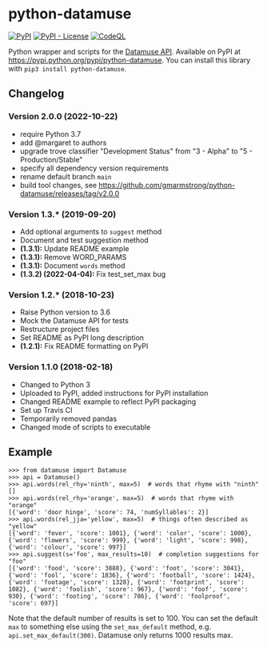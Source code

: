 # python-datamuse

[![PyPI](https://img.shields.io/pypi/v/python-datamuse)](https://pypi.org/project/python-datamuse/)
[![PyPI - License](https://img.shields.io/pypi/l/python-datamuse)](https://github.com/gmarmstrong/python-datamuse/blob/main/LICENSE)
[![CodeQL](https://github.com/gmarmstrong/python-datamuse/actions/workflows/codeql-analysis.yml/badge.svg?branch=main)](https://github.com/gmarmstrong/python-datamuse/actions/workflows/codeql-analysis.yml)

Python wrapper and scripts for the [Datamuse API](http://datamuse.com/api/).
Available on PyPI at <https://pypi.python.org/pypi/python-datamuse>. You can
install this library with `pip3 install python-datamuse`.

## Changelog

### Version 2.0.0 (2022-10-22)

- require Python 3.7
- add @margaret to authors
- upgrade trove classifier "Development Status" from "3 - Alpha" to "5 - Production/Stable"
- specify all dependency version requirements
- rename default branch `main`
- build tool changes, see <https://github.com/gmarmstrong/python-datamuse/releases/tag/v2.0.0>

### Version 1.3.* (2019-09-20)

- Add optional arguments to `suggest` method
- Document and test suggestion method
- **(1.3.1):** Update README example
- **(1.3.1):** Remove WORD_PARAMS
- **(1.3.1):** Document `words` method
- **(1.3.2) (2022-04-04):** Fix test_set_max bug 

### Version 1.2.* (2018-10-23)

- Raise Python version to 3.6
- Mock the Datamuse API for tests
- Restructure project files
- Set README as PyPI long description
- **(1.2.1):** Fix README formatting on PyPI

### Version 1.1.0 (2018-02-18)

- Changed to Python 3
- Uploaded to PyPI, added instructions for PyPI installation
- Changed README example to reflect PyPI packaging
- Set up Travis CI
- Temporarily removed pandas
- Changed mode of scripts to executable

## Example

```
>>> from datamuse import Datamuse
>>> api = Datamuse()
>>> api.words(rel_rhy='ninth', max=5)  # words that rhyme with "ninth"
[]
>>> api.words(rel_rhy='orange', max=5)  # words that rhyme with "orange"
[{'word': 'door hinge', 'score': 74, 'numSyllables': 2}]
>>> api.words(rel_jja='yellow', max=5)  # things often described as "yellow"
[{'word': 'fever', 'score': 1001}, {'word': 'color', 'score': 1000}, {'word': 'flowers', 'score': 999}, {'word': 'light', 'score': 998}, {'word': 'colour', 'score': 997}]
>>> api.suggest(s='foo', max_results=10)  # completion suggestions for "foo"
[{'word': 'food', 'score': 3888}, {'word': 'foot', 'score': 3041}, {'word': 'fool', 'score': 1836}, {'word': 'football', 'score': 1424}, {'word': 'footage', 'score': 1328}, {'word': 'footprint', 'score': 1082}, {'word': 'foolish', 'score': 967}, {'word': 'foof', 'score': 930}, {'word': 'footing', 'score': 786}, {'word': 'foolproof', 'score': 697}]
```

Note that the default number of results is set to 100. You can set the default
`max` to something else using the `set_max_default` method, e.g.
`api.set_max_default(300)`. Datamuse only returns 1000 results max.
